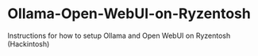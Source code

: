 # Ollama-Open-WebUI-on-Ryzentosh
Instructions for how to setup Ollama and Open WebUI on Ryzentosh (Hackintosh)
